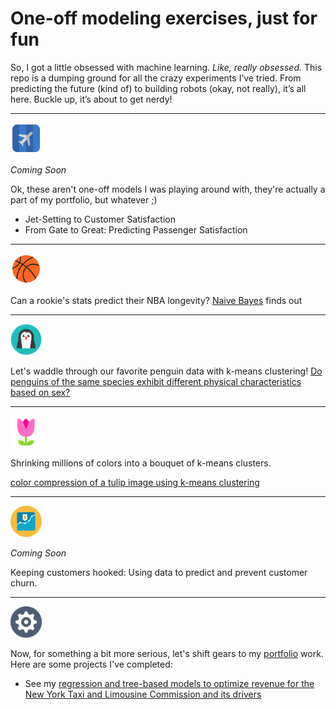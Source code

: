 #  One-off modeling exercises, just for fun

So, I got a little obsessed with machine learning. *Like, really obsessed.* This repo is a dumping ground for all the crazy experiments I’ve tried. From predicting the future (kind of) to building robots (okay, not really), it’s all here. Buckle up, it’s about to get nerdy!
___
<picture>
  <p align="left">
    <img src="images/Pelfusion-Folded-Flat-Air-Plane.512.png" width="50">
  </p>
</picture>

*Coming Soon*

Ok, these aren't one-off models I was playing around with, they're actually a part of my portfolio, but whatever ;)

- Jet-Setting to Customer Satisfaction
- From Gate to Great: Predicting Passenger Satisfaction


___
<picture>
  <p align="left">
     <img src="images/Microsoft-Fluentui-Emoji-Flat-Basketball-Flat.512.png" width="50">
  </p>
</picture> 

Can a rookie's stats predict their NBA longevity? [Naive Bayes](https://github.com/sdsouto/standalone-models/blob/main/nb_nba.ipynb) finds out




___
<picture>
  <p align="left">
    <img src="images/Thehoth-Seo-Seo-penguin.256.png" width="50">
  </p>
</picture>

  Let's waddle through our favorite penguin data with k-means clustering!  [Do penguins of the same species exhibit different physical characteristics based on sex?](https://github.com/sdsouto/standalone-models/blob/main/K-means_clustering_penguins.ipynb)


  
___
<picture>
  <p align="left">
    <img src="images/Microsoft-Fluentui-Emoji-Flat-Tulip-Flat.512.png" width="50">
  </p>
</picture>

Shrinking millions of colors into a bouquet of k-means clusters.

[color compression of a tulip image using k-means clustering](https://github.com/sdsouto/standalone-models/blob/main/k-means_color_compression_tulips_no3d.ipynb)




___
<picture>
  <p align="left">
    <img src="images/Webalys-Kameleon.pics-Money-Graph.512.png" width="50">
  </p>
</picture>

*Coming Soon*

Keeping customers hooked: Using data to predict and prevent customer churn.

___
<picture>
  <p align="left">
    <img src="images/Elegantthemes-Beautiful-Flat-One-Color-Gear.128.png" width="50">
  </p>
</picture>

Now, for something a bit more serious, let's shift gears to my [portfolio](https://github.com/sdsouto/portfolio) work.  Here are some projects I've completed:

- See my [regression and tree-based models to optimize revenue for the New York Taxi and Limousine Commission and its drivers](https://github.com/sdsouto/nyc-tlc-tip-prediction)
